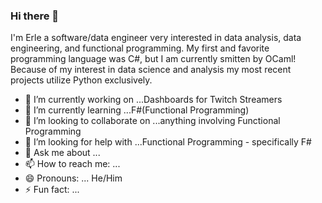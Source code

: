 ### Hi there 👋

<!--
**ilEnzio/ilEnzio** is a ✨ _special_ ✨ repository because its `README.md` (this file) appears on your GitHub profile.
-->

I'm Erle a software/data engineer very interested in data analysis, data engineering, and functional programming.  My first and favorite programming language was C#, but I am currently smitten by OCaml!  Because of my interest in data science and analysis my most recent projects utilize Python exclusively.    

- 🔭 I’m currently working on ...Dashboards for Twitch Streamers
- 🌱 I’m currently learning ...F#(Functional Programming)
- 👯 I’m looking to collaborate on ...anything involving Functional Programming
- 🤔 I’m looking for help with ...Functional Programming - specifically F#
- 💬 Ask me about ...
- 📫 How to reach me: ...
- 😄 Pronouns: ... He/Him
- ⚡ Fun fact: ...

